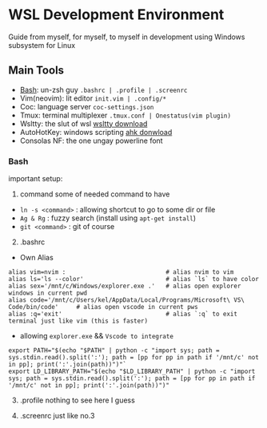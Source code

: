 # WSL Development Environment

Guide from myself, for myself, to myself in development using Windows subsystem for Linux

## Main Tools

- [Bash](https://github.com/krehwell/dotfiles/#Bash): un-zsh guy `.bashrc | .profile | .screenrc`
- Vim(neovim): lit editor `init.vim | .config/*`
- Coc: language server `coc-settings.json`
- Tmux: terminal multiplexer `.tmux.conf | Onestatus(vim plugin)`
- Wsltty: the slut of wsl [wsltty download](https://github.com/mintty/wsltty)
- AutoHotKey: windows scripting [ahk donwload](https://www.autohotkey.com/)
- Consolas NF: the one ungay powerline font

### Bash

important setup:

1. command
   some of needed command to have

- `ln -s <command>` : allowing shortcut to go to some dir or file
- `Ag & Rg` : fuzzy search (install using `apt-get install`)
- `git <command>` : git of course

2. .bashrc

- Own Alias

```
alias vim=nvim :                            # alias nvim to vim
alias ls='ls --color'                       # alias `ls` to have color
alias sex='/mnt/c/Windows/explorer.exe .'   # alias open explorer windows in current pwd
alias code='/mnt/c/Users/kel/AppData/Local/Programs/Microsoft\ VS\ Code/bin/code'     # alias open vscode in current pws
alias :q='exit'                             # alias `:q` to exit terminal just like vim (this is faster)
```

- allowing `explorer.exe` && `Vscode to integrate`

```
export PATH="$(echo "$PATH" | python -c "import sys; path = sys.stdin.read().split(':'); path = [pp for pp in path if '/mnt/c' not in pp]; print(':'.join(path))")"`
export LD_LIBRARY_PATH="$(echo "$LD_LIBRARY_PATH" | python -c "import sys; path = sys.stdin.read().split(':'); path = [pp for pp in path if '/mnt/c' not in pp]; print(':'.join(path))")"
```

3. .profile
   nothing to see here I guess

4. .screenrc
   just like no.3

